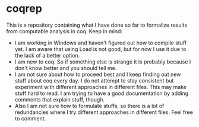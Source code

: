 # coqrep

This is a repository containing what I have done so far to formalize results from computable analysis in coq. Keep in mind:
- I am working in Windows and haven't figured out how to compile stuff yet. I am aware that using Load is not good, but for now I use it due to the lack of a better option.
- I am new to coq. So if something else is strange it is probably because I don't know better and you should tell me.
- I am not sure about how to proceed best and I keep finding out new stuff about coq every day. I do not attempt to stay consistent but experiment with different approaches in different files. This may make stuff hard to read. I am trying to have a good documentation by adding comments that explain stuff, though.
- Also I am not sure how to formulate stuffs, so there is a lot of redundancies where I try different approaches in different files. Feel free to comment.